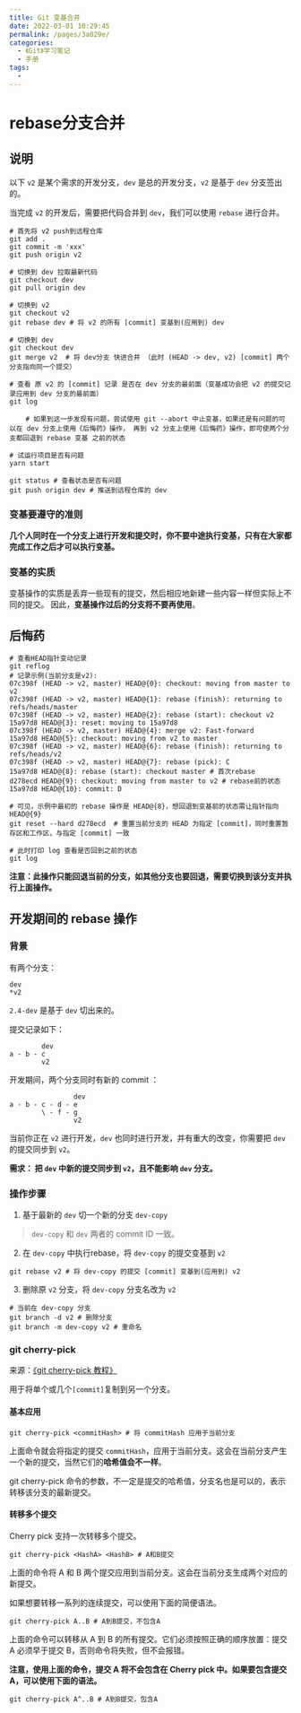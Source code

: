 ```yaml
---
title: Git 变基合并
date: 2022-03-01 10:29:45
permalink: /pages/3a029e/
categories:
  - 《Git》学习笔记
  - 手册
tags:
  - 
---
```


# rebase分支合并

## 说明

以下 `v2` 是某个需求的开发分支，`dev` 是总的开发分支，`v2` 是基于 `dev` 分支签出的。

当完成 `v2` 的开发后，需要把代码合并到 `dev`，我们可以使用 `rebase` 进行合并。

```shell script
# 首先将 v2 push到远程仓库
git add .
git commit -m 'xxx'
git push origin v2

# 切换到 dev 拉取最新代码
git checkout dev
git pull origin dev

# 切换到 v2
git checkout v2
git rebase dev # 将 v2 的所有 [commit] 变基到(应用到) dev

# 切换到 dev
git checkout dev
git merge v2  # 将 dev分支 快进合并 （此时 (HEAD -> dev, v2) [commit] 两个分支指向同一个提交）

# 查看 原 v2 的 [commit] 记录 是否在 dev 分支的最前面（变基成功会把 v2 的提交记录应用到 dev 分支的最前面）
git log

	# 如果到这一步发现有问题，尝试使用 git --abort 中止变基，如果还是有问题的可以在 dev 分支上使用《后悔药》操作， 再到 v2 分支上使用《后悔药》操作，即可使两个分支都回退到 rebase 变基 之前的状态

# 试运行项目是否有问题
yarn start

git status # 查看状态是否有问题
git push origin dev # 推送到远程仓库的 dev
```


### 变基要遵守的准则

**几个人同时在一个分支上进行开发和提交时，你不要中途执行变基，只有在大家都完成工作之后才可以执行变基。**

### 变基的实质

变基操作的实质是丢弃一些现有的提交，然后相应地新建一些内容一样但实际上不同的提交。
因此，**变基操作过后的分支将不要再使用**。

## 后悔药

```shell script
# 查看HEAD指针变动记录
git reflog
# 记录示例(当前分支是v2):
07c398f (HEAD -> v2, master) HEAD@{0}: checkout: moving from master to v2
07c398f (HEAD -> v2, master) HEAD@{1}: rebase (finish): returning to refs/heads/master
07c398f (HEAD -> v2, master) HEAD@{2}: rebase (start): checkout v2
15a97d8 HEAD@{3}: reset: moving to 15a97d8
07c398f (HEAD -> v2, master) HEAD@{4}: merge v2: Fast-forward
15a97d8 HEAD@{5}: checkout: moving from v2 to master
07c398f (HEAD -> v2, master) HEAD@{6}: rebase (finish): returning to refs/heads/v2
07c398f (HEAD -> v2, master) HEAD@{7}: rebase (pick): C
15a97d8 HEAD@{8}: rebase (start): checkout master # 首次rebase
d278ecd HEAD@{9}: checkout: moving from master to v2 # rebase前的状态
15a97d8 HEAD@{10}: commit: D

# 可见，示例中最初的 rebase 操作是 HEAD@{8}，想回退到变基前的状态需让指针指向 HEAD@{9}
git reset --hard d278ecd  # 重置当前分支的 HEAD 为指定 [commit]，同时重置暂存区和工作区，与指定 [commit] 一致

# 此时打印 log 查看是否回到之前的状态
git log
```

**注意：此操作只能回退当前的分支，如其他分支也要回退，需要切换到该分支并执行上面操作。**

## 开发期间的 rebase 操作

### 背景

有两个分支：

```shell script
dev
*v2
```

`2.4-dev` 是基于 `dev` 切出来的。

提交记录如下：

```
		dev
a - b - c
		v2
```

开发期间，两个分支同时有新的 commit ：

```
				dev
a - b - c - d - e
		\ - f - g
				v2
```

当前你正在 `v2` 进行开发，`dev` 也同时进行开发，并有重大的改变，你需要把 `dev` 的提交同步到 `v2`。

**需求： 把 `dev` 中新的提交同步到 `v2`，且不能影响 `dev` 分支。**

### 操作步骤

1. 基于最新的 `dev` 切一个新的分支 `dev-copy`

>  `dev-copy` 和 `dev`  两者的 commit ID 一致。

2. 在 `dev-copy` 中执行rebase，将 `dev-copy` 的提交变基到 `v2`

```shell script
git rebase v2 # 将 dev-copy 的提交 [commit] 变基到(应用到) v2
```

3. 删除原 `v2` 分支，将 `dev-copy` 分支名改为 `v2`

```shell script
# 当前在 dev-copy 分支
git branch -d v2 # 删除分支
git branch -m dev-copy v2 # 重命名
```

### git cherry-pick

来源：[《git cherry-pick 教程》](http://www.ruanyifeng.com/blog/2020/04/git-cherry-pick.html)

用于将单个或几个`[commit]`复制到另一个分支。

#### 基本应用

```shell script
git cherry-pick <commitHash> # 将 commitHash 应用于当前分支
```
上面命令就会将指定的提交 `commitHash`，应用于当前分支。这会在当前分支产生一个新的提交，当然它们的**哈希值会不一样**。

git cherry-pick 命令的参数，不一定是提交的哈希值，分支名也是可以的，表示转移该分支的最新提交。

#### 转移多个提交

Cherry pick 支持一次转移多个提交。

```shell script
git cherry-pick <HashA> <HashB> # A和B提交
```
上面的命令将 A 和 B 两个提交应用到当前分支。这会在当前分支生成两个对应的新提交。

如果想要转移一系列的连续提交，可以使用下面的简便语法。

```shell script
git cherry-pick A..B # A到B提交，不包含A
```
上面的命令可以转移从 A 到 B 的所有提交。它们必须按照正确的顺序放置：提交 A 必须早于提交 B，否则命令将失败，但不会报错。

**注意，使用上面的命令，提交 A 将不会包含在 Cherry pick 中。如果要包含提交 A，可以使用下面的语法。**

```shell script
git cherry-pick A^..B # A到B提交，包含A
```
